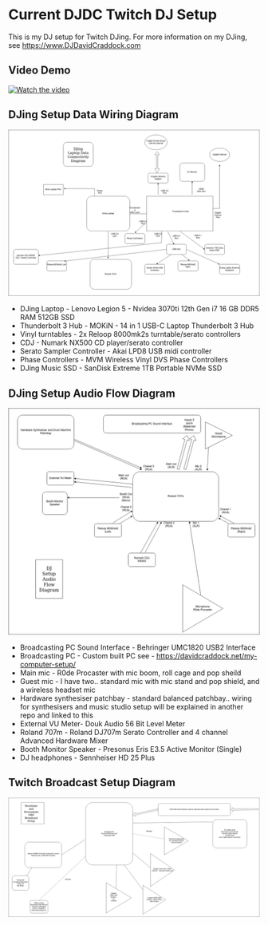 # Current DJDC Twitch DJ Setup

This is my DJ setup for Twitch DJing. For more information on my DJing, see https://www.DJDavidCraddock.com

## Video Demo
[![Watch the video](https://img.youtube.com/vi/4pt2nO5LPyc/0.jpg)](https://www.youtube.com/watch?v=4pt2nO5LPyc)

## DJing Setup Data Wiring Diagram
![alt text](DJDC%20DJing%20Laptop%20Data%20Connectivity%20Diagram.drawio.png "DJing Setup Data Wiring Diagram")

* DJing Laptop - Lenovo Legion 5 - Nvidea 3070ti 12th Gen i7 16 GB DDR5 RAM 512GB SSD
* Thunderbolt 3 Hub - MOKiN - 14 in 1 USB-C Laptop Thunderbolt 3 Hub
* Vinyl turntables - 2x Reloop 8000mk2s turntable/serato controllers
* CDJ - Numark NX500 CD player/serato controller
* Serato Sampler Controller - Akai LPD8 USB midi controller
* Phase Controllers - MVM Wireless Vinyl DVS Phase Controllers
* DJing Music SSD - SanDisk Extreme 1TB Portable NVMe SSD

## DJing Setup Audio Flow Diagram
![alt text](DJDC%20Setup%20Audio%20Flow%20Diagram.drawio.png "DJing Setup Audio Flow Diagram")

* Broadcasting PC Sound Interface - Behringer UMC1820 USB2 Interface
* Broadcasting PC - Custom built PC see - https://davidcraddock.net/my-computer-setup/
* Main mic - R0de Procaster with mic boom, roll cage and pop sheild
* Guest mic - I have two.. standard mic with mic stand and pop shield, and a wireless headset mic
* Hardware synthesiser patchbay - standard balanced patchbay.. wiring for synthesisers and music studio setup 
will be explained in another repo and linked to this
* External VU Meter- Douk Audio 56 Bit Level Meter
* Roland 707m - Roland DJ707m Serato Controller and 4 channel Advanced Hardware Mixer
* Booth Monitor Speaker - Presonus Eris E3.5 Active Monitor (Single)
* DJ headphones - Sennheiser HD 25 Plus 

## Twitch Broadcast Setup Diagram
![alt text](DJDC%20Broadcast%20setup.drawio.png "Twitch Broadcast Setup Diagram")
